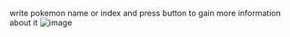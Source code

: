 write pokemon name or index and press button to gain more information about it
![image](https://github.com/gapinsky/pokedex-api/assets/139881075/708585f8-e54d-4eaf-8bd5-bd2d4b5daa2a)
